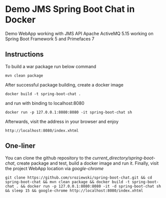 # Demo JMS Spring Boot Chat in Docker
Demo WebApp working with JMS API Apache ActiveMQ 5.15 working on Spring Boot Framework 5 and Primefaces 7

## Instructions

To build a war package run below command

```mvn clean package```

After successful package building, create a docker image

```docker build -t spring-boot-chat .```

and run with binding to localhost:8080

```docker run -p 127.0.0.1:8080:8080 -it spring-boot-chat sh```

Afterwards, visit the address in your browser and enjoy

```http://localhost:8080/index.xhtml```

## One-liner

You can clone the github repository to the *current_directory/spring-boot-chat*, create package and test, build a docker image and run it. Finally, visit the project WebApp location via *google-chrome*
     
```git clone https://github.com/sroziewski/spring-boot-chat.git && cd spring-boot-chat && mvn clean package && docker build -t spring-boot-chat . && docker run -p 127.0.0.1:8080:8080 -it -d spring-boot-chat sh && sleep 15 && google-chrome http://localhost:8080/index.xhtml```

